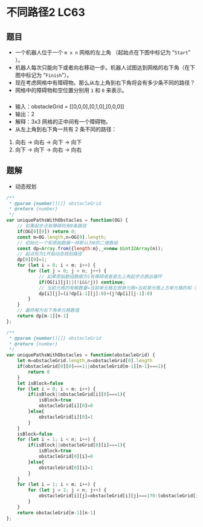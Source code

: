 # 不同路径2 LC63
## 题目
* 一个机器人位于一个 `m x n` 网格的左上角 （起始点在下图中标记为 “`Start`” ）。
* 机器人每次只能向下或者向右移动一步。机器人试图达到网格的右下角（在下图中标记为 “`Finish`”）。
* 现在考虑网格中有障碍物。那么从左上角到右下角将会有多少条不同的路径？
* 网格中的障碍物和空位置分别用 `1` 和 `0` 来表示。
###
* 输入：obstacleGrid = [[0,0,0],[0,1,0],[0,0,0]]
* 输出：2
* 解释：3x3 网格的正中间有一个障碍物。
* 从左上角到右下角一共有 2 条不同的路径：
1. 向右 -> 向右 -> 向下 -> 向下
2. 向下 -> 向下 -> 向右 -> 向右

## 题解
* 动态规划
```javascript
/**
 * @param {number[][]} obstacleGrid
 * @return {number}
 */
var uniquePathsWithObstacles = function(OG) {
    // 如果起步点有障碍则有0条路径
    if(OG[0][0]) return 0;
    const m=OG.length,n=OG[0].length;
    // 初始化一个和原始数据一样默认为0的二维数组
    const dp=Array.from({length:m},_=>new Uint32Array(n));
    // 起点标为1开始动态规划路径
    dp[0][0]=1;
    for (let i = 0; i < m; i++) {
        for (let j = 0; j < n; j++) {
            // 如果原始数组数据为1有障碍或者是左上角起步点跳出循环
            if(OG[i][j]||(!i&&!j)) continue;
            // 当前元格的有解数量=当前单元格左侧单元格+当前单元格上方单元格的和（遇到边界则为+0）
            dp[i][j]=(i?dp[i-1][j]:0)+(j?dp[i][j-1]:0)
        }
    }
    // 最终解为右下角单元格数值
    return dp[m-1][n-1]
};
```
```javascript
/**
 * @param {number[][]} obstacleGrid
 * @return {number}
 */
var uniquePathsWithObstacles = function(obstacleGrid) {
    let m=obstacleGrid.length,n=obstacleGrid[0].length
    if(obstacleGrid[0][0]===1||obstacleGrid[m-1][n-1]===1){
        return 0
    }
    let isBlock=false
    for (let i = 0; i < m; i++) {
        if(isBlock||obstacleGrid[i][0]===1){
            isBlock=true
            obstacleGrid[i][0]=0
        }else{
            obstacleGrid[i][0]=1
        }
    }
    isBlock=false
    for (let i = 1; i < n; i++) {
        if(isBlock||obstacleGrid[0][i]===1){
            isBlock=true
            obstacleGrid[0][i]=0
        }else{
            obstacleGrid[0][i]=1
        }
    }
    for (let i = 1; i < m; i++) {
        for (let j = 1; j < n; j++) {
            obstacleGrid[i][j]=obstacleGrid[i][j]===1?0:(obstacleGrid[i-1][j]+obstacleGrid[i][j-1])
        }
    }
    return obstacleGrid[m-1][n-1]
};
```
